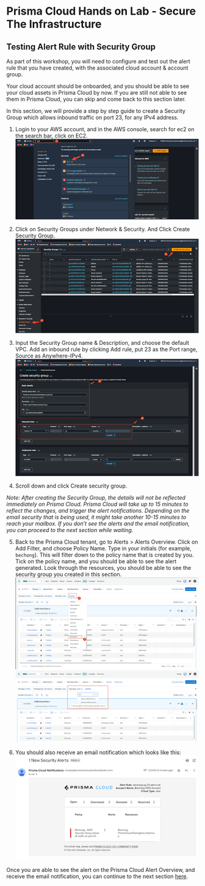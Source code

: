 # Prisma Cloud Hands on Lab - Secure The Infrastructure
## Testing Alert Rule with Security Group
As part of this workshop, you will need to configure and test out the alert rule that you have created, with the associated cloud account & account group. 

Your cloud account should be onboarded, and you should be able to see your cloud assets in Prisma Cloud by now. If you are still not able to see them in Prisma Cloud, you can skip and come back to this section later. 

In this section, we will provide a step by step guide to create a Security Group which allows inbound traffic on port 23, for any IPv4 address. 

1. Login to your AWS account, and in the AWS console, search for ec2 on the search bar, click on EC2.
![alt text](/resources/aws-securitygroup-1.png?raw=true)

2. Click on Security Groups under Network & Security. And Click Create Security Group.
![alt text](/resources/aws-securitygroup-2.png?raw=true)

3. Input the Security Group name & Description, and choose the default VPC. Add an inbound rule by clicking Add rule, put 23 as the Port range, Source as Anywhere-IPv4.
![alt text](/resources/aws-securitygroup-3.png?raw=true)

4. Scroll down and click Create security group.

_Note: After creating the Security Group, the details will not be reflected immediately on Prisma Cloud. Prisma Cloud will take up to 15 minutes to reflect the changes, and trigger the alert notifications. Depending on the email security that is being used, it might take another 10-15 minutes to reach your mailbox. If you don’t see the alerts and the email notification, you can proceed to the next section while waiting._

5. Back to the Prisma Cloud tenant, go to Alerts > Alerts Overview. Click on Add Filter, and choose Policy Name. Type in your initials (for example, ```bechong```). This will filter down to the policy name that is created by you. Tick on the policy name, and you should be able to see the alert generated. Look through the resources, you should be able to see the security group you created in this section.
![alt text](/resources/pc-alertfilter-1.png?raw=true)
![alt text](/resources/pc-alertfilter-2.png?raw=true)

6. You should also receive an email notification which looks like this:
![alt text](/resources/pc-emailnotification-1.png?raw=true)

Once you are able to see the alert on the Prisma Cloud Alert Overview, and receive the email notification, you can continue to the next section [here](/08-GeneratingComplianceReport.md).
